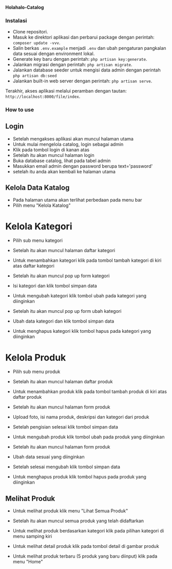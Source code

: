 #### Holahalo-Catalog

### Instalasi

- Clone repositori.
- Masuk ke direktori aplikasi dan perbarui package dengan perintah: ```composer update -vvv```.
- Salin berkas ```.env.example``` menjadi ```.env``` dan ubah pengaturan pangkalan data sesuai dengan environment lokal.
- Generate key baru dengan perintah: ```php artisan key:generate```.
- Jalankan migrasi dengan perintah: ```php artisan migrate```.
- Jalankan database seeder untuk mengisi data admin dengan perintah ```php artisan db:seed```
- Jalankan built-in web server dengan perintah: ```php artisan serve```.

Terakhir, akses aplikasi melalui peramban dengan tautan: ```http://localhost:8000/file/index```.

### How to use

## Login
- Setelah mengakses aplikasi akan muncul halaman utama
- Untuk mulai mengelola catalog, login sebagai admin
- Klik pada tombol login di kanan atas
- Setelah itu akan muncul halaman login
- Buka database catalog, lihat pada tabel admin
- Masukkan email admin dengan password berupa text='password'
- setelah itu anda akan kembali ke halaman utama

## Kelola Data Katalog
- Pada halaman utama akan terlihat perbedaan pada menu bar
- Pilih menu "Kelola Katalog"

# Kelola Kategori
- Pilih sub menu kategori
- Setelah itu akan muncul halaman daftar kategori

- Untuk menambahkan kategori klik pada tombol tambah kategori di kiri atas daftar kategori
- Setelah itu akan muncul pop up form kategori
- Isi kategori dan klik tombol simpan data

- Untuk mengubah kategori klik tombol ubah pada kategori yang diinginkan
- Setelah itu akan muncul pop up form ubah kategori
- Ubah data kategori dan klik tombol simpan data

- Untuk menghapus kategori klik tombol hapus pada kategori yang diinginkan

# Kelola Produk
- Pilih sub menu produk
- Setelah itu akan muncul halaman daftar produk

- Untuk menambahkan produk klik pada tombol tambah produk di kiri atas daftar produk
- Setelah itu akan muncul halaman form produk
- Upload foto, isi nama produk, deskripsi dan kategori dari produk
- Setelah pengisian selesai klik tombol simpan data

- Untuk mengubah produk klik tombol ubah pada produk yang diinginkan
- Setelah itu akan muncul halaman form produk
- Ubah data sesuai yang diinginkan
- Setelah selesai mengubah klik tombol simpan data

- Untuk menghapus produk klik tombol hapus pada produk yang diinginkan

## Melihat Produk
- Untuk melihat produk klik menu "Lihat Semua Produk"
- Setelah itu akan muncul semua produk yang telah didaftarkan

- Untuk melihat produk berdasarkan kategori klik pada pilihan kategori di menu samping kiri
- Untuk melihat detail produk klik pada tombol detail di gambar produk
- Untuk melihat produk terbaru (5 produk yang baru diinput) klik pada menu "Home"
